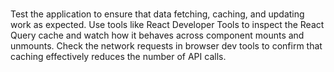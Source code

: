 #

Test the application to ensure that data fetching, caching, and updating work as expected. Use tools like React Developer Tools to inspect the React Query cache and watch how it behaves across component mounts and unmounts.
Check the network requests in browser dev tools to confirm that caching effectively reduces the number of API calls.
